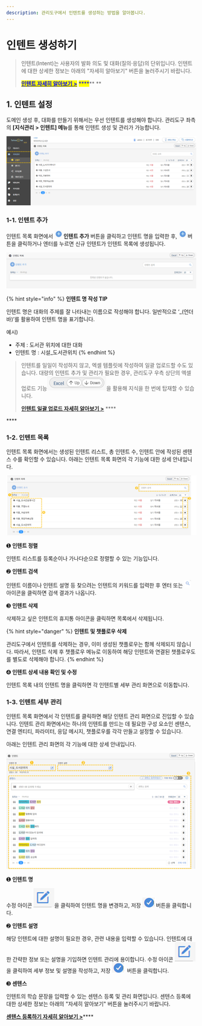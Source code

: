 ```yaml
---
description: 관리도구에서 인텐트를 생성하는 방법을 알아봅니다.
---
```


# 인텐트 생성하기

> 인텐트(Intent)는 사용자의 발화 의도 및 대화(질의·응답)의 단위입니다. 인텐트에 대한 상세한 정보는 아래의 "자세히 알아보기" 버튼을 눌러주시기 바랍니다.
>
> <mark style="color:blue;"></mark>[<mark style="color:blue;">**인텐트 자세히 알아보기 >**</mark>](../../../undefined-1/undefined-1.md) <mark style="color:blue;">****</mark>**  **&#x20;

## 1. 인텐트 설정&#x20;

도메인 생성 후, 대화를 만들기 위해서는 우선 인텐트를 생성해야 합니다. 관리도구 좌측의 **\[지식관리 > 인텐트] 메뉴**를 통해 인텐트 생성 및 관리가 가능합니다.

![인텐트 경로](<../../../.gitbook/assets/1.인텐트 경로.png>)



### 1-1. 인텐트 추가

인텐트 목록 화면에서 ![](<../../../.gitbook/assets/image (439).png>) **인텐트 추가** 버튼을 클릭하고 인텐트 명을 입력한 후, ![](<../../../.gitbook/assets/image (439).png>) 버튼을 클릭하거나 엔터를 누르면 신규 인텐트가 인텐트 목록에 생성됩니다.

![인텐트 추가 방법 ](<../../../.gitbook/assets/인텐트추가 (1).gif>)

{% hint style="info" %}
**인텐트 명 작성 TIP** &#x20;

인텐트 명은 대화의 주제를 잘 나타내는 이름으로 작성해야 합니다. 일반적으로 ‘\_(언더바)’를 활용하여 인텐트 명을 표기합니다.

예시)

* 주제 : 도서관 위치에 대한 대화
* 인텐트 명 : 시설\_도서관위치
{% endhint %}



> 인텐트를 일일이 작성하지 않고, 엑셀 템플릿에 작성하여 일괄 업로드할 수도 있습니다. 대량의 인텐트 추가 및 관리가 필요한 경우, 관리도구 우측 상단의 엑셀 업로드 기능<img src="../../../.gitbook/assets/image (190).png" alt="" data-size="line">을 활용해 지식을 한 번에 탑재할 수 있습니다.&#x20;
>
> [**인텐트 일괄 업로드 자세히 알아보기 >**](../undefined-2.md#3.) ****&#x20;

&#x20;****&#x20;

### 1-2. 인텐트 목록      &#x20;

인텐트 목록 화면에서는 생성된 인텐트 리스트, 총 인텐트 수, 인텐트 안에 작성된 센텐스 수를 확인할 수 있습니다. 아래는 인텐트 목록 화면의 각 기능에 대한 상세 안내입니다.

![인텐트 목록 화면 ](<../../../.gitbook/assets/2.인텐트 목록 (1).png>)

➊ **인텐트 정렬**

인텐트 리스트를 등록순이나 가나다순으로 정렬할 수 있는 기능입니다.



➋ **인텐트 검색**

인텐트 이름이나 인텐트 설명 등 찾으려는 인텐트의 키워드를 입력한 후 엔터 또는 ![](<../../../.gitbook/assets/image (134).png>) 아이콘을 클릭하면 검색 결과가 나옵니다.



➌ **인텐트 삭제**&#x20;

삭제하고 싶은 인텐트의 휴지통 아이콘을 클릭하면 목록에서 삭제됩니다.  &#x20;

{% hint style="danger" %}
**인텐트 및 챗플로우 삭제**

관리도구에서 인텐트를 삭제하는 경우, 이미 생성된 챗플로우는 함께 삭제되지 않습니다. 따라서, 인텐트 삭제 후 챗플로우 메뉴로 이동하여 해당 인텐트와 연결된 챗플로우도를 별도로 삭제해야 합니다.
{% endhint %}



➍ **인텐트 상세 내용 확인 및 수정**

인텐트 목록 내의 인텐트 명을 클릭하면 각 인텐트별 세부 관리 화면으로 이동합니다.&#x20;



### 1-3. 인텐트 세부 관리&#x20;

인텐트 목록 화면에서 각 인텐트를 클릭하면 해당 인텐트 관리 화면으로 진입할 수 있습니다. 인텐트 관리 화면에서는 하나의 인텐트를 만드는 데 필요한 구성 요소인 센텐스, 연결 엔티티, 파라미터, 응답 메시지, 챗플로우를 각각 만들고 설정할 수 있습니다.

아래는 인텐트 관리 화면의 각 기능에 대한 상세 안내입니다.

![인텐트 관리 화면](<../../../.gitbook/assets/3.인텐트 관리.png>)

➊ **인텐트 명** &#x20;

수정 아이콘 <img src="../../../.gitbook/assets/image (371).png" alt="" data-size="line">을 클릭하여 인텐트 명을 변경하고, 저장 <img src="../../../.gitbook/assets/image (270).png" alt="" data-size="line">버튼을 클릭합니다.&#x20;



➋ **인텐트 설명**&#x20;

해당 인텐트에 대한 설명이 필요한 경우, 관련 내용을 입력할 수 있습니다. 인텐트에 대한 간략한 정보 또는 설명을 기입하면 인텐트 관리에 용이합니다. 수정 아이콘 <img src="../../../.gitbook/assets/image (371).png" alt="" data-size="line">을 클릭하여 세부 정보 및 설명을 작성하고, 저장 <img src="../../../.gitbook/assets/image (270).png" alt="" data-size="line"> 버튼을 클릭합니다.



➌ **센텐스**

인텐트의 학습 문장을 입력할 수 있는 센텐스 등록 및 관리 화면입니다. 센텐스 등록에 대한 상세한 정보는 아래의 "자세히 알아보기" 버튼을 눌러주시기 바랍니다.

[**센텐스 등록하기 자세히 알아보기 >**](undefined.md)****

&#x20;    &#x20;
